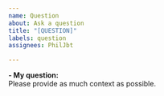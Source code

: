 ```yaml
---
name: Question
about: Ask a question
title: "[QUESTION]"
labels: question
assignees: PhilJbt

---
```


**- My question:**\
Please provide as much context as possible.
